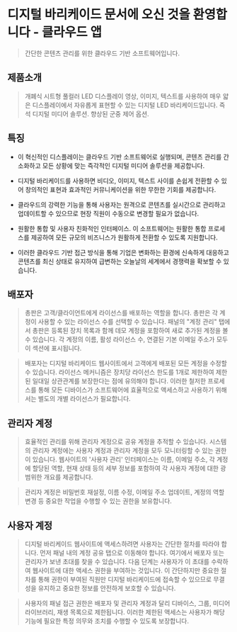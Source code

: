 # 디지털 바리케이드 문서에 오신 것을 환영합니다 - 클라우드 앱

> 간단한 콘텐츠 관리를 위한 클라우드 기반 소프트웨어입니다.

## 제품소개

> 개폐식 시트형 풀컬러 LED 디스플레이 영상, 이미지, 텍스트를 사용하여 매우 얇은 디스플레이에서 자유롭게 표현할 수 있는 디지털 LED 바리케이드입니다. 즉석 디지털 미디어 솔루션. 향상된 군중 제어 옵션.

## 특징

- 이 혁신적인 디스플레이는 클라우드 기반 소프트웨어로 실행되며, 콘텐츠 관리를 간소화하고 모든 상황에 맞는 즉각적인 디지털 미디어 솔루션을 제공합니다.

- 디지털 바리케이드를 사용하면 비디오, 이미지, 텍스트 사이를 손쉽게 전환할 수 있어 창의적인 표현과 효과적인 커뮤니케이션을 위한 무한한 기회를 제공합니다.

- 클라우드의 강력한 기능을 통해 사용자는 원격으로 콘텐츠를 실시간으로 관리하고 업데이트할 수 있으므로 현장 직원이 수동으로 변경할 필요가 없습니다.

- 원활한 통합 및 사용자 친화적인 인터페이스. 이 소프트웨어는 원활한 통합 프로세스를 제공하여 모든 규모의 비즈니스가 원활하게 전환할 수 있도록 지원합니다.

- 이러한 클라우드 기반 접근 방식을 통해 기업은 변화하는 환경에 신속하게 대응하고 콘텐츠를 최신 상태로 유지하여 급변하는 오늘날의 세계에서 경쟁력을 확보할 수 있습니다.

## 배포자

> 총판은 고객/클라이언트에게 라이선스를 배포하는 역할을 합니다. 총판은 각 계정이 사용할 수 있는 라이선스 수를 선택할 수 있습니다. 패널의 "계정 관리" 탭에서 총판은 등록된 장치 목록과 함께 데모 계정을 포함하여 새로 추가된 계정을 볼 수 있습니다. 각 계정의 이름, 활성 라이선스 수, 연결된 기본 이메일 주소가 모두 이 섹션에 표시됩니다.

> 배포자는 디지털 바리케이드 웹사이트에서 고객에게 배포된 모든 계정을 수정할 수 있습니다. 라이선스 메커니즘은 장치당 라이선스 한도를 1개로 제한하여 제한된 일대일 상관관계를 보장한다는 점에 유의해야 합니다. 이러한 철저한 프로세스를 통해 모든 디바이스가 소프트웨어에 효율적으로 액세스하고 사용하기 위해서는 별도의 개별 라이선스가 필요합니다.

## 관리자 계정

> 효율적인 관리를 위해 관리자 계정으로 공유 계정을 추적할 수 있습니다. 시스템의 관리자 계정에는 사용자 계정과 관리자 계정을 모두 모니터링할 수 있는 권한이 있습니다. 웹사이트의 '사용자 관리' 인터페이스는 이름, 이메일 주소, 각 계정에 할당된 역할, 현재 상태 등의 세부 정보를 포함하여 각 사용자 계정에 대한 광범위한 개요를 제공합니다.

> 관리자 계정은 비밀번호 재설정, 이름 수정, 이메일 주소 업데이트, 계정의 역할 변경 등 중요한 작업을 수행할 수 있는 권한을 보유합니다.

## 사용자 계정

> 디지털 바리케이드 웹사이트에 액세스하려면 사용자는 간단한 절차를 따라야 합니다. 먼저 패널 내의 계정 공유 탭으로 이동해야 합니다. 여기에서 배포자 또는 관리자가 보낸 초대를 찾을 수 있습니다. 다음 단계는 사용자가 이 초대를 수락하여 웹사이트에 대한 액세스 권한을 부여하는 것입니다. 이 간단하지만 중요한 절차를 통해 권한이 부여된 직원만 디지털 바리케이드에 접속할 수 있으므로 무결성을 유지하고 중요한 정보를 안전하게 보호할 수 있습니다.

> 사용자의 패널 접근 권한은 배포자 및 관리자 계정과 달리 디바이스, 그룹, 미디어 라이브러리, 재생 목록으로 제한됩니다. 이러한 제한된 액세스는 사용자가 해당 기능에 필요한 특정 의무와 조치를 수행할 수 있도록 보장합니다.